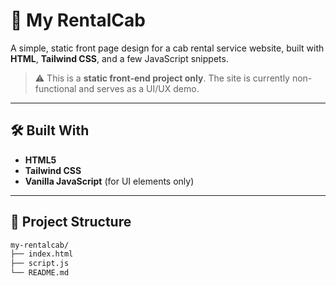 # 🚖 My RentalCab

A simple, static front page design for a cab rental service website, built with **HTML**, **Tailwind CSS**, and a few JavaScript snippets.

> ⚠️ This is a **static front-end project only**. The site is currently non-functional and serves as a UI/UX demo.


---

## 🛠️ Built With

- **HTML5**
- **Tailwind CSS**
- **Vanilla JavaScript** (for UI elements only)

---

## 📂 Project Structure

```bash
my-rentalcab/
├── index.html
├── script.js
└── README.md
